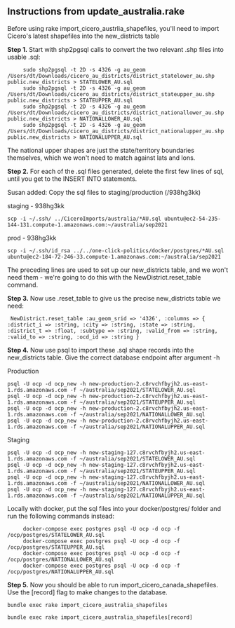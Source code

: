 ## Instructions from update_australia.rake

Before using rake import_cicero_austrlia_shapefiles, you'll need to import Cicero's latest shapefiles into the new_districts table

**Step 1.**  Start with shp2pgsql calls to convert the two relevant .shp files into usable .sql:
```
     sudo shp2pgsql -t 2D -s 4326 -g au_geom /Users/dt/Downloads/cicero_au_districts/district_statelower_au.shp public.new_districts > STATELOWER_AU.sql
     sudo shp2pgsql -t 2D -s 4326 -g au_geom /Users/dt/Downloads/cicero_au_districts/district_stateupper_au.shp public.new_districts > STATEUPPER_AU.sql
     sudo shp2pgsql -t 2D -s 4326 -g au_geom /Users/dt/Downloads/cicero_au_districts/district_nationallower_au.shp public.new_districts > NATIONALLOWER_AU.sql
     sudo shp2pgsql -t 2D -s 4326 -g au_geom /Users/dt/Downloads/cicero_au_districts/district_nationalupper_au.shp public.new_districts > NATIONALUPPER_AU.sql
```
   The national upper shapes are just the state/territory boundaries themselves, which we won't need to match against lats and lons.

**Step 2.**  For each of the .sql files generated, delete the first few lines of sql, until you get to the INSERT INTO statements.

Susan added: Copy the sql files to staging/production (/938hg3kk)

staging - 938hg3kk
```
scp -i ~/.ssh/ ../CiceroImports/australia/*AU.sql ubuntu@ec2-54-235-144-131.compute-1.amazonaws.com:~/australia/sep2021
```
prod - 938hg3kk
```
scp -i ~/.ssh/id_rsa ../../one-click-politics/docker/postgres/*AU.sql ubuntu@ec2-184-72-246-33.compute-1.amazonaws.com:~/australia/sep2021
```

   The preceding lines are used to set up our new_districts table, and we won't need them - we're going to do this with the NewDistrict.reset_table command.

**Step 3.**  Now use .reset_table to give us the precise new_districts table we need:
```
 NewDistrict.reset_table :au_geom_srid => '4326', :columns => { :district_i => :string, :city => :string, :state => :string, :district_t => :float, :subtype => :string, :valid_from => :string, :valid_to => :string, :ocd_id => :string }
```

**Step 4.**  Now use psql to import these .sql shape records into the new_districts table.  Give the correct database endpoint after argument -h

Production
```
psql -U ocp -d ocp_new -h new-production-2.c8rvchfbyjh2.us-east-1.rds.amazonaws.com -f ~/australia/sep2021/STATELOWER_AU.sql
psql -U ocp -d ocp_new -h new-production-2.c8rvchfbyjh2.us-east-1.rds.amazonaws.com -f ~/australia/sep2021/STATEUPPER_AU.sql
psql -U ocp -d ocp_new -h new-production-2.c8rvchfbyjh2.us-east-1.rds.amazonaws.com -f ~/australia/sep2021/NATIONALLOWER_AU.sql
psql -U ocp -d ocp_new -h new-production-2.c8rvchfbyjh2.us-east-1.rds.amazonaws.com -f ~/australia/sep2021/NATIONALUPPER_AU.sql
```
Staging
```
psql -U ocp -d ocp_new -h new-staging-127.c8rvchfbyjh2.us-east-1.rds.amazonaws.com -f ~/australia/sep2021/STATELOWER_AU.sql
psql -U ocp -d ocp_new -h new-staging-127.c8rvchfbyjh2.us-east-1.rds.amazonaws.com -f ~/australia/sep2021/STATEUPPER_AU.sql
psql -U ocp -d ocp_new -h new-staging-127.c8rvchfbyjh2.us-east-1.rds.amazonaws.com -f ~/australia/sep2021/NATIONALLOWER_AU.sql
psql -U ocp -d ocp_new -h new-staging-127.c8rvchfbyjh2.us-east-1.rds.amazonaws.com -f ~/australia/sep2021/NATIONALUPPER_AU.sql
```
Locally with docker, put the sql files into your docker/postgres/ folder and run the following commands instead:
```
     docker-compose exec postgres psql -U ocp -d ocp -f /ocp/postgres/STATELOWER_AU.sql
     docker-compose exec postgres psql -U ocp -d ocp -f /ocp/postgres/STATEUPPER_AU.sql
     docker-compose exec postgres psql -U ocp -d ocp -f /ocp/postgres/NATIONALLOWER_AU.sql
     docker-compose exec postgres psql -U ocp -d ocp -f /ocp/postgres/NATIONALUPPER_AU.sql
```

**Step 5.**  Now you should be able to run import_cicero_canada_shapefiles.  Use the [record] flag to make changes to the database.
```
bundle exec rake import_cicero_australia_shapefiles

bundle exec rake import_cicero_australia_shapefiles[record]
```
